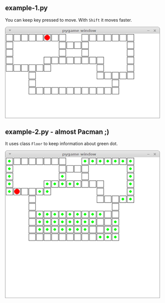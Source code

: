 
## example-1.py

You can keep key pressed to move. With `Shift` it moves faster.

![#1](screenshots/image-1.png?raw=true)

## example-2.py - almost Pacman ;)

It uses class `Floor` to keep information about green dot.

![#2](screenshots/image-2.png?raw=true)
